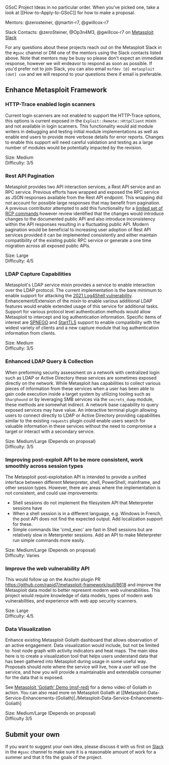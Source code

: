 GSoC Project Ideas in no particular order. When you've picked one, take a look at [[How-to-Apply-to-GSoC]] for how to make a proposal.

Mentors: @zerosteiner, @jmartin-r7, @gwillcox-r7

Slack Contacts: @zeroSteiner, @Op3n4M3, @gwillcox-r7 on [Metasploit Slack](https://metasploit.slack.com/)

For any questions about these projects reach out on the Metasploit Slack in the `#gsoc` channel or DM one of the mentors using the Slack contacts listed above. Note that mentors may be busy so please don't expect an immediate response, however we will endeavor to respond as soon as possible. If you'd prefer not to join Slack, you can also email `msfdev [@] metasploit [dot] com` and we will respond to your questions there if email is preferable.

## Enhance Metasploit Framework

### HTTP-Trace enabled login scanners

Current login scanners are not enabled to support the HTTP-Trace options, this options is current exposed in the `Exploit::Remote::HttpClient` mixin and not available in login scanners. This functionality would aid module writers in debugging and testing initial module implementations as well as enable end users to provide more verbose details for error reports. Changes to enable this support will need careful validation and testing as a large number of modules would be potentially impacted by the revision.

Size: Medium  
Difficulty: 3/5

### Rest API Pagination

Metasploit provides two API interaction services, a Rest API service and an RPC service. Previous efforts have wrapped and exposed the RPC service as JSON responses available from the Rest API endpoint. This wrapping did not account for possible large responses that may benefit from pagination. A previous contributor attempted to add this functionality for a [limited set of RCP commands](https://github.com/rapid7/metasploit-framework/pull/13439) however review identified that the changes would introduce changes to the documented public API and also introduce inconsistency within the API responses resulting in a fluctuating public API. Modern pagination would be beneficial to increasing user adoption of Rest API services provided it can be implemented consistently and either maintain compatibility of the existing public RPC service or generate a one time migration across all exposed public APIs.

Size: Large  
Difficulty: 4/5

### LDAP Capture Capabilities

Metasploit's LDAP service mixin provides a service to enable interaction over the LDAP protocol. The current implementation is the bare minimum to enable support for attacking the [2021 Log4Shell vulnerability](https://attackerkb.com/topics/in9sPR2Bzt/cve-2021-44228-log4shell?referrer=msf_docs). Enhancement/Extension of the mixin to enable various additional LDAP features would enable extended usage of this service for additional tasks. Support for various protocol level authentication methods would allow Metasploit to intercept and log authentication information. Specific items of interest are [SPNEGO](https://en.wikipedia.org/wiki/SPNEGO) and [StartTLS](https://ldapwiki.com/wiki/StartTLS) support to enable compatibility with the widest variety of clients and a new capture module that log authentication information from clients.

Size: Medium  
Difficulty: 3/5

### Enhanced LDAP Query & Collection

When preforming security assessment on a network with centralized login such as LDAP or Active Directory these services are sometimes exposed directly on the network. While Metasploit has capabilities to collect various pieces of information from these services when a user has been able to gain code execution inside a target system by utilizing tooling such as `Sharphound` or by leveraging SMB services via the `secrets_dump` module, these methods are somewhat indirect. A network base capability to query exposed services may have value. An interactive terminal plugin allowing users to connect directly to LDAP or Active Directory providing capabilities similar to the existing `requests` plugin could enable users search for valuable information in these services without the need to compromise a target or interact with a secondary service. 

Size: Medium/Large (Depends on proposal)  
Difficulty: 3/5

### Improving post-exploit API to be more consistent, work smoothly across session types

The Metasploit post-exploitation API is intended to provide a unified interface between different Meterpreter, shell, PowerShell, mainframe, and other session types. However, there are areas where the implementation is not consistent, and could use improvements:

 * Shell sessions do not implement the filesystem API that Meterpreter sessions have
 * When a shell session is in a different language, e.g. Windows in French, the post API does not find the expected output. Add localization support for these.
 * Simple commands like 'cmd_exec' are fast in Shell sessions but are relatively slow in Meterpreter sessions. Add an API to make Meterpreter run simple commands more easily.

Size: Medium/Large (Depends on proposal)  
Difficulty: Varies

### Improve the web vulnerability API

This would follow up on the Arachni plugin PR <https://github.com/rapid7/metasploit-framework/pull/8618> and improve the Metasploit data model to better represent modern web vulnerabilities. This project would require knowledge of data models, types of modern web vulnerabilities, and experience with web app security scanners.

Size: Large  
Difficulty: 4/5

### Data Visualization

Enhance existing Metasploit Goliath dashboard that allows observation of an active engagement. Data visualization would include, but not be limited to: host node graph with activity indicators and heat maps. The main idea here is to create a visualization tool that helps users understand data that has been gathered into Metasploit during usage in some useful way. Proposals should note where the service will live, how a user will use the service, and how you will provide a maintainable and extendable consumer for the data that is exposed.

See [Metasploit 'Goliath' Demo (msf-red)](https://www.youtube.com/watch?v=hvuy6A-ie1g&feature=youtu.be&t=176) for a demo video of Goliath in action. You can also read more on Metasploit Goliath at [[Metasploit-Data-Service-Enhancements-(Goliath)|./Metasploit-Data-Service-Enhancements-Goliath]

Size: Medium/Large (Depends on proposal)  
Difficulty 3/5

## Submit your own

If you want to suggest your own idea, please discuss it with us first on [Slack](https://metasploit.com/slack) in the `#gsoc` channel to make sure it is a reasonable amount of work for a summer and that it fits the goals of the project.
